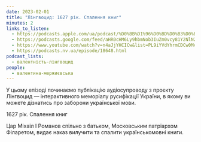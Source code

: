 ```yaml
---
date: 2023-02-01
title: "Лінгвоцид: 1627 рік. Спалення книг"
minutes: 2
links_to_listen:
  - https://podcasts.apple.com/ua/podcast/%D0%BB%D1%96%D0%BD%D0%B3%D0%B2%D0%BE%D1%86%D0%B8%D0%B4-1627-%D1%80%D1%96%D0%BA-%D1%81%D0%BF%D0%B0%D0%BB%D0%B5%D0%BD%D0%BD%D1%8F-%D0%BA%D0%BD%D0%B8%D0%B3/id1581632743?i=1000597543737
  - https://podcasts.google.com/feed/aHR0cHM6Ly9hbmNob3IuZm0vcy81Y2NlN2UzOC9wb2RjYXN0L3Jzcw/episode/NzA5MDQ0ZjctNDVmNC00OTczLTg5ZjAtMjVmZGFmYmI0Yzc5?sa=X&ved=0CAUQkfYCahcKEwjovcTn7ZD-AhUAAAAAHQAAAAAQAQ
  - https://www.youtube.com/watch?v=n4aJjYHCICw&list=PL9iYVdYhrmCDCw0McsTih8NNb-pgF3FFY&index=1
  - https://podcasts.nv.ua/episode/18648.html
podcast_lists:
  - валентність-лінгвоцид
people:
  - валентина-мержиєвська
---
```


У цьому епізоді починаємо публікацію аудіосупроводу з проєкту Лінгвоцид —
інтерактивного меморіалу русифікації України, в якому ви можете дізнатись про
заборони української мови.

1627 рік. Спалення книг

Цар Міхаіл І Романов спільно з батьком, Московським патріархом Філаретом, видає
наказ вилучити та спалити українськомовні книги.
